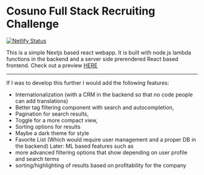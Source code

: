 # Cosuno Full Stack Recruiting Challenge

[![Netlify Status](https://api.netlify.com/api/v1/badges/ba99b214-69ea-4a61-bf9e-bbdcbd97e5b9/deploy-status)](https://app.netlify.com/sites/cosuno-challenge-kolb/deploys)

This is a simple Nextjs based react webapp. It is built with node.js lambda functions in the backend and a server side prerendered React based frontend. Check out a preview [HERE](https://cosuno-challenge-kolb.netlify.app/)

---

If I was to develop this further I would add the following features:
* Internationalization (with a CRM in the backend so that no code people can add translations)
* Better tag filtering component with search and autocompletion,
* Pagination for search results,
* Toggle for a more compact view,
* Sorting options for results
* Maybe a dark theme for style
* Favorite List (Which would require user management and a proper DB in the backend)
Later: ML based features such as 
* more advanced filtering options that show depending on user profile and search terms
* sorting/highlighting of results based on profitability for the company
